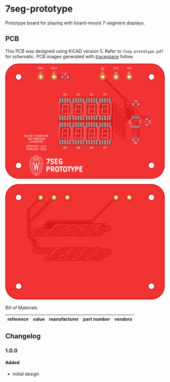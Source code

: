# 7seg-prototype

Prototype board for playing with board-mount 7-segment displays.

## PCB

This PCB was designed using KiCAD version 5.
Refer to `7seg-prototype.pdf` for schematic.
PCB images generated with [tracespace](https://github.com/tracespace/tracespace) follow.

![top](./top.png "PCB top view")

![bottom](./bottom.png "PCB bottom view")

Bill of Materials

| reference      | value         | manufacturer | part number          | vendors |
| :------------- | :------------ | :----------- | :------------------- | :------ | 

## Changelog

### 1.0.0

#### Added
- initial design
